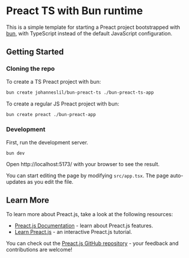 # Preact TS with Bun runtime

This is a simple template for starting a Preact project bootstrapped with [bun](https://bun.sh/), with TypeScript instead of the default JavaScript configuration.

## Getting Started

### Cloning the repo

To create a TS Preact project with bun:

```sh
bun create johanneslil/bun-preact-ts ./bun-preact-ts-app
```

To create a regular JS Preact project with bun:

```sh
bun create preact ./bun-preact-app
```

### Development

First, run the development server.

```
bun dev
```

Open http://localhost:5173/ with your browser to see the result.

You can start editing the page by modifying `src/app.tsx`. The page auto-updates as you edit the file.

## Learn More

To learn more about Preact.js, take a look at the following resources:

- [Preact.js Documentation](https://preactjs.com/guide/v10/getting-started) - learn about Preact.js features.
- [Learn Preact.js](https://preactjs.com/tutorial/) - an interactive Preact.js tutorial.

You can check out the [Preact.js GitHub repository](https://github.com/preactjs/preact) - your feedback and contributions are welcome!
